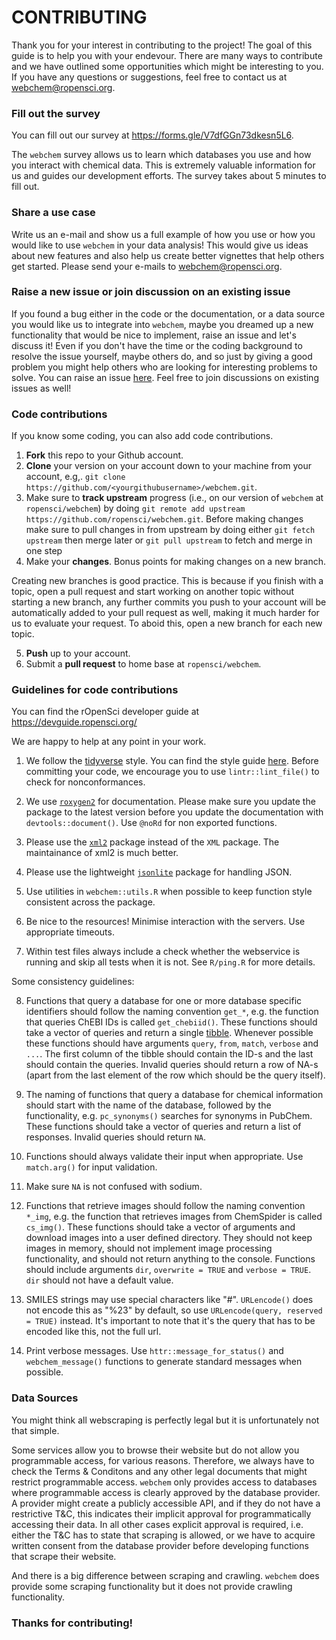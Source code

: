 # CONTRIBUTING #

Thank you for your interest in contributing to the project! The goal of this guide is to help you with your endevour. There are many ways to contribute and we have outlined some opportunities which might be interesting to you. If you have any questions or suggestions, feel free to contact us at <webchem@ropensci.org>.

### Fill out the survey

You can fill out our survey at https://forms.gle/V7dfGGn73dkesn5L6.

The `webchem` survey allows us to learn which databases you use and how you interact with chemical data. This is extremely valuable information for us and guides our development efforts. The survey takes about 5 minutes to fill out.

### Share a use case

Write us an e-mail and show us a full example of how you use or how you would like to use `webchem` in your data analysis! This would give us ideas about new features and also help us create better vignettes that help others get started. Please send your e-mails to <webchem@ropensci.org>.

### Raise a new issue or join discussion on an existing issue

If you found a bug either in the code or the documentation, or a data source you would like us to integrate into ```webchem```, maybe you dreamed up a new functionality that would be nice to implement, raise an issue and let's discuss it! Even if you don't have the time or the coding background to resolve the issue yourself, maybe others do, and so just by giving a good problem you might help others who are looking for interesting problems to solve. You can raise an issue [here](https://github.com/ropensci/webchem/issues). Feel free to join discussions on existing issues as well!

### Code contributions

If you know some coding, you can also add code contributions.

1. **Fork** this repo to your Github account.
2. **Clone** your version on your account down to your machine from your account, e.g,. `git clone https://github.com/<yourgithubusername>/webchem.git`.
3. Make sure to **track upstream** progress (i.e., on our version of `webchem` at `ropensci/webchem`) by doing `git remote add upstream https://github.com/ropensci/webchem.git`. Before making changes make sure to pull changes in from upstream by doing either `git fetch upstream` then merge later or `git pull upstream` to fetch and merge in one step
4. Make your **changes**. Bonus points for making changes on a new branch.

Creating new branches is good practice. This is because if you finish with a topic, open a pull request and start working on another topic without starting a new branch, any further commits you push to your account will be automatically added to your pull request as well, making it much harder for us to evaluate your request. To aboid this, open a new branch for each new topic.

5. **Push** up to your account.
6. Submit a **pull request** to home base at `ropensci/webchem`.

### Guidelines for code contributions

You can find the rOpenSci developer guide at https://devguide.ropensci.org/

We are happy to help at any point in your work.

1. We follow the [tidyverse](https://tidyverse.org) style. You can find the style guide [here](https://style.tidyverse.org/). Before committing your code, we encourage you to use ```lintr::lint_file()``` to check for nonconformances.

2. We use [`roxygen2`](https://cran.r-project.org/web/packages/roxygen2/index.html) for documentation. Please make sure you update the package to the latest version before you update the documentation with `devtools::document()`. Use `@noRd` for non exported functions.

3. Please use the [`xml2`](https://cran.r-project.org/web/packages/xml2/index.html) package instead of the `XML` package. The maintainance of xml2 is much better.

4. Please use the lightweight [`jsonlite`](https://cran.r-project.org/web/packages/jsonlite/index.html) package for handling JSON.

5. Use utilities in `webchem::utils.R` when possible to keep function style consistent across the package.

6. Be nice to the resources! Minimise interaction with the servers. Use appropriate timeouts.

7. Within test files always include a check whether the webservice is running and skip all tests when it is not. See `R/ping.R` for more details.  

Some consistency guidelines:

8. Functions that query a database for one or more database specific identifiers should follow the naming convention `get_*`, e.g. the function that queries ChEBI IDs is called `get_chebiid()`. These functions should take a vector of queries and return a single [tibble](https://cran.r-project.org/web/packages/tibble/index.html). Whenever possible these functions should have arguments `query`, `from`, `match`, `verbose` and `...`. The first column of the tibble should contain the ID-s and the last should contain the queries. Invalid queries should return a row of NA-s (apart from the last element of the row which should be the query itself).

9. The naming of functions that query a database for chemical information should start with the name of the database, followed by the functionality, e.g. `pc_synonyms()` searches for synonyms in PubChem. These functions should take a vector of queries and return a list of responses. Invalid queries should return `NA`.

10. Functions should always validate their input when appropriate. Use `match.arg()` for input validation.

11. Make sure `NA` is not confused with sodium.

12. Functions that retrieve images should follow the naming convention `*_img`, e.g. the function that retrieves images from ChemSpider is called `cs_img()`. These functions should take a vector of arguments and download images into a user defined directory. They should not keep images in memory, should not implement image processing functionality, and should not return anything to the console. Functions should include arguments `dir`, `overwrite = TRUE` and `verbose = TRUE`. `dir` should not have a default value.

13. SMILES strings may use special characters like "#". `URLencode()` does not encode this as "%23" by default, so use `URLencode(query, reserved = TRUE)` instead. It's important to note that it's the query that has to be encoded like this, not the full url.

14. Print verbose messages. Use `httr::message_for_status()` and `webchem_message()` functions to generate standard messages when possible.

### Data Sources

You might think all webscraping is perfectly legal but it is unfortunately not that simple.

Some services allow you to browse their website but do not allow you programmable access, for various reasons. Therefore, we always have to check the Terms & Conditons and any other legal documents that might restrict programmable access. `webchem` only provides access to databases where programmable access is clearly approved by the database provider. A provider might create a publicly accessible API, and if they do not have a restrictive T&C, this indicates their implicit approval for programmatically accessing their data. In all other cases explicit approval is required, i.e. either the T&C has to state that scraping is allowed, or we have to acquire written consent from the database provider before developing functions that scrape their website.

And there is a big difference between scraping and crawling. `webchem` does provide some scraping functionality but it does not provide crawling functionality.

### Thanks for contributing!